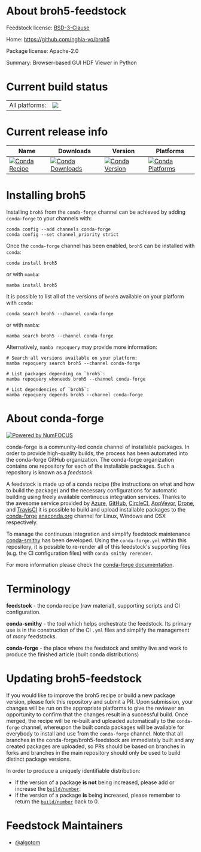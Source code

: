 About broh5-feedstock
=====================

Feedstock license: [BSD-3-Clause](https://github.com/conda-forge/broh5-feedstock/blob/main/LICENSE.txt)

Home: https://github.com/nghia-vo/broh5

Package license: Apache-2.0

Summary: Browser-based GUI HDF Viewer in Python

Current build status
====================


<table><tr><td>All platforms:</td>
    <td>
      <a href="https://dev.azure.com/conda-forge/feedstock-builds/_build/latest?definitionId=20812&branchName=main">
        <img src="https://dev.azure.com/conda-forge/feedstock-builds/_apis/build/status/broh5-feedstock?branchName=main">
      </a>
    </td>
  </tr>
</table>

Current release info
====================

| Name | Downloads | Version | Platforms |
| --- | --- | --- | --- |
| [![Conda Recipe](https://img.shields.io/badge/recipe-broh5-green.svg)](https://anaconda.org/conda-forge/broh5) | [![Conda Downloads](https://img.shields.io/conda/dn/conda-forge/broh5.svg)](https://anaconda.org/conda-forge/broh5) | [![Conda Version](https://img.shields.io/conda/vn/conda-forge/broh5.svg)](https://anaconda.org/conda-forge/broh5) | [![Conda Platforms](https://img.shields.io/conda/pn/conda-forge/broh5.svg)](https://anaconda.org/conda-forge/broh5) |

Installing broh5
================

Installing `broh5` from the `conda-forge` channel can be achieved by adding `conda-forge` to your channels with:

```
conda config --add channels conda-forge
conda config --set channel_priority strict
```

Once the `conda-forge` channel has been enabled, `broh5` can be installed with `conda`:

```
conda install broh5
```

or with `mamba`:

```
mamba install broh5
```

It is possible to list all of the versions of `broh5` available on your platform with `conda`:

```
conda search broh5 --channel conda-forge
```

or with `mamba`:

```
mamba search broh5 --channel conda-forge
```

Alternatively, `mamba repoquery` may provide more information:

```
# Search all versions available on your platform:
mamba repoquery search broh5 --channel conda-forge

# List packages depending on `broh5`:
mamba repoquery whoneeds broh5 --channel conda-forge

# List dependencies of `broh5`:
mamba repoquery depends broh5 --channel conda-forge
```


About conda-forge
=================

[![Powered by
NumFOCUS](https://img.shields.io/badge/powered%20by-NumFOCUS-orange.svg?style=flat&colorA=E1523D&colorB=007D8A)](https://numfocus.org)

conda-forge is a community-led conda channel of installable packages.
In order to provide high-quality builds, the process has been automated into the
conda-forge GitHub organization. The conda-forge organization contains one repository
for each of the installable packages. Such a repository is known as a *feedstock*.

A feedstock is made up of a conda recipe (the instructions on what and how to build
the package) and the necessary configurations for automatic building using freely
available continuous integration services. Thanks to the awesome service provided by
[Azure](https://azure.microsoft.com/en-us/services/devops/), [GitHub](https://github.com/),
[CircleCI](https://circleci.com/), [AppVeyor](https://www.appveyor.com/),
[Drone](https://cloud.drone.io/welcome), and [TravisCI](https://travis-ci.com/)
it is possible to build and upload installable packages to the
[conda-forge](https://anaconda.org/conda-forge) [anaconda.org](https://anaconda.org/)
channel for Linux, Windows and OSX respectively.

To manage the continuous integration and simplify feedstock maintenance
[conda-smithy](https://github.com/conda-forge/conda-smithy) has been developed.
Using the ``conda-forge.yml`` within this repository, it is possible to re-render all of
this feedstock's supporting files (e.g. the CI configuration files) with ``conda smithy rerender``.

For more information please check the [conda-forge documentation](https://conda-forge.org/docs/).

Terminology
===========

**feedstock** - the conda recipe (raw material), supporting scripts and CI configuration.

**conda-smithy** - the tool which helps orchestrate the feedstock.
                   Its primary use is in the construction of the CI ``.yml`` files
                   and simplify the management of *many* feedstocks.

**conda-forge** - the place where the feedstock and smithy live and work to
                  produce the finished article (built conda distributions)


Updating broh5-feedstock
========================

If you would like to improve the broh5 recipe or build a new
package version, please fork this repository and submit a PR. Upon submission,
your changes will be run on the appropriate platforms to give the reviewer an
opportunity to confirm that the changes result in a successful build. Once
merged, the recipe will be re-built and uploaded automatically to the
`conda-forge` channel, whereupon the built conda packages will be available for
everybody to install and use from the `conda-forge` channel.
Note that all branches in the conda-forge/broh5-feedstock are
immediately built and any created packages are uploaded, so PRs should be based
on branches in forks and branches in the main repository should only be used to
build distinct package versions.

In order to produce a uniquely identifiable distribution:
 * If the version of a package **is not** being increased, please add or increase
   the [``build/number``](https://docs.conda.io/projects/conda-build/en/latest/resources/define-metadata.html#build-number-and-string).
 * If the version of a package **is** being increased, please remember to return
   the [``build/number``](https://docs.conda.io/projects/conda-build/en/latest/resources/define-metadata.html#build-number-and-string)
   back to 0.

Feedstock Maintainers
=====================

* [@algotom](https://github.com/algotom/)

